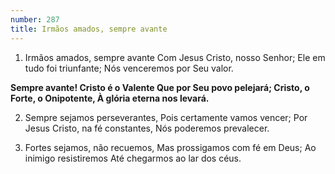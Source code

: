 ```yaml
---
number: 287
title: Irmãos amados, sempre avante
---
```


1. Irmãos amados, sempre avante
  Com Jesus Cristo, nosso Senhor;
  Ele em tudo foi triunfante;
  Nós venceremos por Seu valor.

  __Sempre avante! Cristo é o Valente
  Que por Seu povo pelejará;
  Cristo, o Forte, o Onipotente,
  À glória eterna nos levará.__

2. Sempre sejamos perseverantes,
  Pois certamente vamos vencer;
  Por Jesus Cristo, na fé constantes,
  Nós poderemos prevalecer.

3. Fortes sejamos, não recuemos,
  Mas prossigamos com fé em Deus;
  Ao inimigo resistiremos
  Até chegarmos ao lar dos céus.
